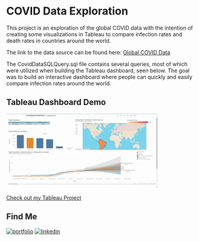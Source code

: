 # COVID Data Exploration

This project is an exploration of the global COVID data with the 
intention of creating some visualizations in Tableau to compare infection rates and
death rates in countries around the world.

The link to the data source can be found here:
 [Global COVID Data](https://github.com/owid/covid-19-data/tree/master/public/data)

The CovidDataSQLQuery.sql file contains several queries, most of which were utilized
when building the Tableau dashboard, seen below. The goal was to 
build an interactive dashboard where people can quickly and easily compare infection rates
around the world.

## Tableau Dashboard Demo 

![](https://github.com/CameronKays/CovidDataExploration/blob/main/CovidTableauDemo.gif)

[Check out my Tableau Project](https://public.tableau.com/app/profile/cameron.kays/viz/CovidTableauProfileProject/Dashboard1#1)

## Find Me
[![portfolio](https://img.shields.io/badge/my_portfolio-000?style=for-the-badge&logo=ko-fi&logoColor=white)](url)
[![linkedin](https://img.shields.io/badge/linkedin-0A66C2?style=for-the-badge&logo=linkedin&logoColor=white)](url-tbd)

